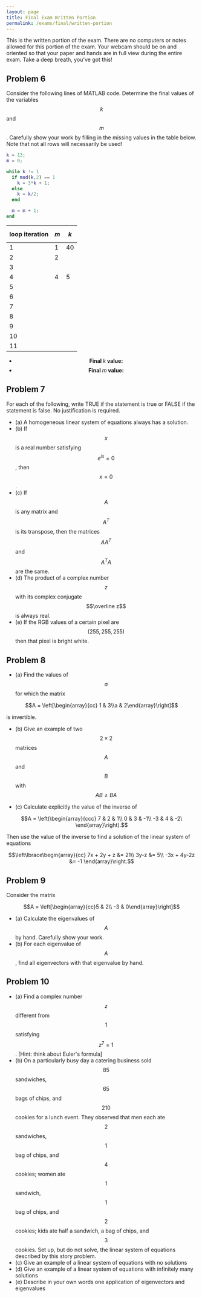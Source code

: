 ```yaml
---
layout: page
title: Final Exam Written Portion
permalink: /exams/final/written-portion
---
```


This is the written portion of the exam.
There are no computers or notes allowed for this portion of the exam.
Your webcam should be on and oriented so that your paper and hands are in full view during the entire exam.
Take a deep breath, you've got this!

## Problem 6
Consider the following lines of MATLAB code.  Determine the final values of the variables $$k$$ and $$m$$.  Carefully show your work by filling in the missing values in the table below.  Note that not all rows will necessarily be used!

```Matlab
k = 13;
m = 0;

while k != 1
  if mod(k,2) == 1
    k = 3*k + 1;
  else
    k = k/2;
  end

  m = m + 1;
end
```

| loop iteration |  $$m$$  |  $$k$$ |
| -------------- | ------- |  ----- |
|        1       |    1    |   40   |
|        2       |    2    |        |
|        3       |         |        |
|        4       |    4    |    5   |
|        5       |         |        |
|        6       |         |        |
|        7       |         |        |
|        8       |         |        |
|        9       |         |        |
|       10       |         |        |
|       11       |         |        |


* $$\textbf{Final $k$ value:}$$
* $$\textbf{Final $m$ value:}$$

## Problem 7

For each of the following, write TRUE if the statement is true or FALSE if the statement is false.
No justification is required.

* (a) A homogeneous linear system of equations always has a solution.
* (b) If $$x$$ is a real number satisfying $$e^{ix} = 0$$, then $$x= 0$$.
* (c) If $$A$$ is any matrix and $$A^T$$ is its transpose, then the matrices $$AA^T$$ and $$A^TA$$ are the same.
* (d) The product of a complex number $$z$$ with its complex conjugate $$\overline z$$ is always real.
* (e) If the RGB values of a certain pixel are $$(255,255,255)$$ then that pixel is bright white.

## Problem 8

* (a) Find the values of $$a$$ for which the matrix 

$$A = \left[\begin{array}{cc} 1 & 3\\a & 2\end{array}\right]$$

is invertible.

* (b) Give an example of two $$2\times 2$$ matrices $$A$$ and $$B$$ with $$AB \neq BA$$

* (c) Calculate explicitly the value of the inverse of

$$A = \left(\begin{array}{ccc}
7 & 2 & 1\\ 0 & 3 & -1\\ -3 & 4 & -2\
\end{array}\right).$$

Then use the value of the inverse to find a solution of the linear system of equations

$$\left\lbrace\begin{array}{cc}
7x + 2y + z &= 21\\
3y-z &= 5\\
-3x + 4y-2z &= -1
\end{array}\right.$$

## Problem 9

Consider the matrix

$$A = \left[\begin{array}{cc}5 & 2\\ -3 & 0\end{array}\right]$$

* (a) Calculate the eigenvalues of $$A$$ by hand.  Carefully show your work.
* (b) For each eigenvalue of $$A$$, find all eigenvectors with that eigenvalue by hand.


## Problem 10

* (a) Find a complex number $$z$$ different from $$1$$ satisfying $$z^7=1$$.  [Hint: think about Euler's formula]
* (b) On a particularly busy day a catering business sold $$85$$ sandwiches, $$65$$ bags of chips, and $$210$$ cookies for a lunch event.  They observed that men each ate $$2$$ sandwiches, $$1$$ bag of chips, and $$4$$ cookies; women ate $$1$$ sandwich, $$1$$ bag of chips, and $$2$$ cookies; kids ate half a sandwich, a bag of chips, and $$3$$ cookies.  Set up, but do not solve, the linear system of equations described by this story problem.
* (c) Give an example of a linear system of equations with no solutions
* (d) Give an example of a linear system of equations with infinitely many solutions
* (e) Describe in your own words one application of eigenvectors and eigenvalues 

